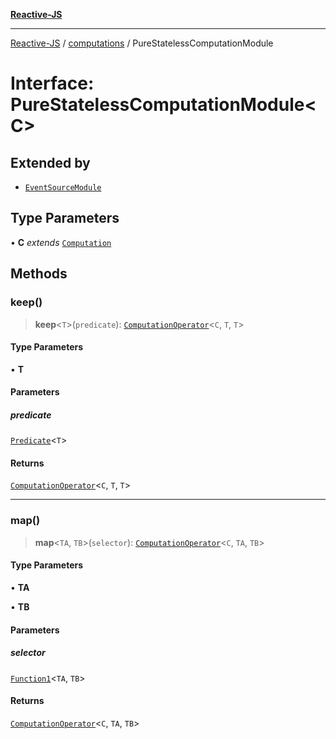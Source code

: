 [**Reactive-JS**](../../README.md)

***

[Reactive-JS](../../README.md) / [computations](../README.md) / PureStatelessComputationModule

# Interface: PureStatelessComputationModule\<C\>

## Extended by

- [`EventSourceModule`](../../events/EventSource/interfaces/EventSourceModule.md)

## Type Parameters

• **C** *extends* [`Computation`](Computation.md)

## Methods

### keep()

> **keep**\<`T`\>(`predicate`): [`ComputationOperator`](../type-aliases/ComputationOperator.md)\<`C`, `T`, `T`\>

#### Type Parameters

• **T**

#### Parameters

##### predicate

[`Predicate`](../../functions/type-aliases/Predicate.md)\<`T`\>

#### Returns

[`ComputationOperator`](../type-aliases/ComputationOperator.md)\<`C`, `T`, `T`\>

***

### map()

> **map**\<`TA`, `TB`\>(`selector`): [`ComputationOperator`](../type-aliases/ComputationOperator.md)\<`C`, `TA`, `TB`\>

#### Type Parameters

• **TA**

• **TB**

#### Parameters

##### selector

[`Function1`](../../functions/type-aliases/Function1.md)\<`TA`, `TB`\>

#### Returns

[`ComputationOperator`](../type-aliases/ComputationOperator.md)\<`C`, `TA`, `TB`\>

